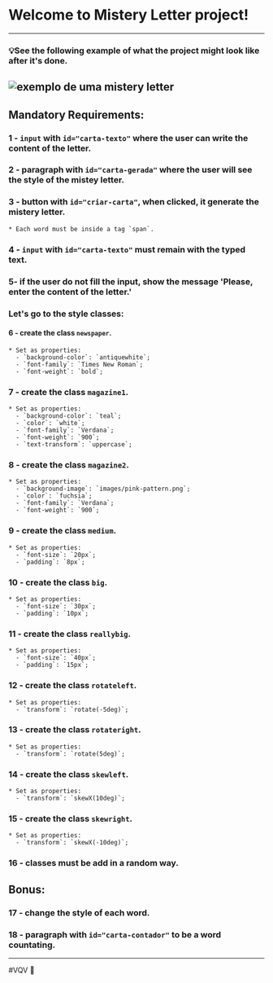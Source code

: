 # Welcome to Mistery Letter project!

---

### 💡See the following example of what the project might look like after it's done.

![exemplo de uma mistery letter](./mistery-letter-example.gif)
---

## Mandatory Requirements:

### 1 - `input` with `id="carta-texto"` where the user can write the content of the letter.

### 2 - paragraph with `id="carta-gerada"` where the user will see the style of the mistey letter.

### 3 - button with `id="criar-carta"`, when clicked, it generate the mistery letter.

    * Each word must be inside a tag `span`.

### 4 - `input` with `id="carta-texto"` must remain with the typed text.

### 5- if the user do not fill the input, show the message 'Please, enter the content of the letter.'

### Let's go to the style classes:

#### 6 - create the class `newspaper`.
    * Set as properties:
      - `background-color`: `antiquewhite`;
      - `font-family`: `Times New Roman`;
      - `font-weight`: `bold`;

### 7 - create the class `magazine1`.
    * Set as properties:
      - `background-color`: `teal`;
      - `color`: `white`;
      - `font-family`: `Verdana`;
      - `font-weight`: `900`;
      - `text-transform`: `uppercase`;

### 8 - create the class `magazine2`.
    * Set as properties:
      - `background-image`: `images/pink-pattern.png`;
      - `color`: `fuchsia`;
      - `font-family`: `Verdana`;
      - `font-weight`: `900`;

### 9 - create the class `medium`.
    * Set as properties:
      - `font-size`: `20px`;
      - `padding`: `8px`;

### 10 - create the class `big`.
    * Set as properties:
      - `font-size`: `30px`;
      - `padding`: `10px`;

### 11 - create the class `reallybig`.
    * Set as properties:
      - `font-size`: `40px`;
      - `padding`: `15px`;

### 12 - create the class `rotateleft`.
    * Set as properties:
      - `transform`: `rotate(-5deg)`;

### 13 - create the class `rotateright`.
    * Set as properties:
      - `transform`: `rotate(5deg)`;

### 14 - create the class `skewleft`.
    * Set as properties:
      - `transform`: `skewX(10deg)`;

### 15 - create the class `skewright`.
    * Set as properties:
      - `transform`: `skewX(-10deg)`;

### 16 - classes must be add in a random way.

## Bonus:

### 17 - change the style of each word.

### 18 - paragraph with `id="carta-contador"` to be a word countating.

---

#VQV 🚀
